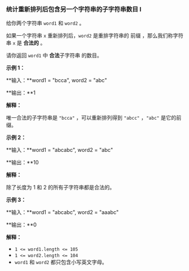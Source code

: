 ### 统计重新排列后包含另一个字符串的子字符串数目 I ###
给你两个字符串 `word1` 和 `word2` 。

如果一个字符串 `x` 重新排列后，`word2` 是重排字符串的 前缀 ，那么我们称字符串 `x` 是 **合法的** 。

请你返回 `word1` 中 **合法**子字符串 的数目。



**示例 1：**

**输入：**word1 = "bcca", word2 = "abc"

**输出：**1

**解释：**

唯一合法的子字符串是 `"bcca"` ，可以重新排列得到 `"abcc"` ，`"abc"` 是它的前缀。


**示例 2：**

**输入：**word1 = "abcabc", word2 = "abc"

**输出：**10

**解释：**

除了长度为 1 和 2 的所有子字符串都是合法的。


**示例 3：**

**输入：**word1 = "abcabc", word2 = "aaabc"

**输出：**0




**解释：**

* `1 <= word1.length <= 105`
* `1 <= word2.length <= 104`
* `word1` 和 `word2` 都只包含小写英文字母。

